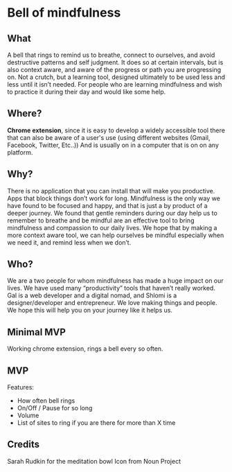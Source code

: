 # Bell of mindfulness

## What
A bell that rings to remind us to breathe, connect to ourselves, and avoid destructive patterns and self judgment. It does so at certain intervals, but is also context aware, and aware of the progress or path you are progressing on. Not a crutch, but a learning tool, designed ultimately to be used less and less until it isn’t needed. For people who are learning mindfulness and wish to practice it during their day and would like some help.

## Where?
**Chrome extension**, since it is easy to develop a widely accessible tool there that can also be aware of a user's use (using different websites (Gmail, Facebook, Twitter, Etc..)) And is usually on in a computer that is on on any platform.

## Why?
There is no application that you can install that will make you productive. Apps that block things don’t work for long. Mindfulness is the only way we have found to be focused and happy, and that is just a by product of a deeper journey. We found that gentle reminders during our day help us to remember to breathe and be mindful are an effective tool to bring mindfulness and compassion to our daily lives. We hope that by making a more context aware tool, we can help ourselves be mindful especially when we need it, and remind less when we don’t.

## Who?
We are a two people for whom mindfulness has made a huge impact on our lives. We have used many “productivity” tools that haven’t really worked. Gal is a web developer and a digital nomad, and Shlomi is a designer/developer and entrepreneur. We love making things and people. We hope this will help you on your journey like it helps us.

## Minimal MVP
Working chrome extension, rings a bell every so often.

## MVP
Features:
* How often bell rings
* On/Off / Pause for so long
* Volume
* List of sites to ring if you are there for more than X time

## Credits
Sarah Rudkin for the meditation bowl Icon from Noun Project